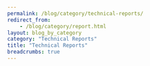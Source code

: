 ```yaml
---
permalink: /blog/category/technical-reports/
redirect_from:
    - /blog/category/report.html
layout: blog_by_category
category: "Technical Reports"
title: "Technical Reports"
breadcrumbs: true
---
```

